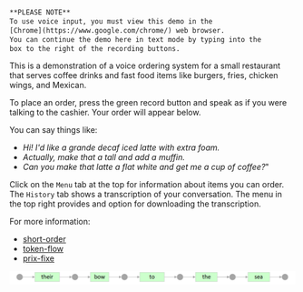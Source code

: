 ~~~warning
**PLEASE NOTE**
To use voice input, you must view this demo in the
[Chrome](https://www.google.com/chrome/) web browser.
You can continue the demo here in text mode by typing into the
box to the right of the recording buttons.
~~~

This is a demonstration of a
voice ordering system for a small restaurant that serves
coffee drinks and fast food items like burgers, fries, chicken wings, and Mexican.

To place an order, press the green record button and speak as if you were talking to the cashier. Your order will appear below.

You can say things like:
* _Hi! I'd like a grande decaf iced latte with extra foam._
* _Actually, make that a tall and add a muffin._
* _Can you make that latte a flat white and get me a cup of coffee?_"

Click on the `Menu` tab at the top for information about items you can order.
The `History` tab shows a transcription of your conversation. The menu in the top right provides and option for downloading the transcription. 

For more information:
* [short-order](https://github.com/MikeHopcroft/ShortOrder)
* [token-flow](https://github.com/MikeHopcroft/TokenFlow)
* [prix-fixe](https://github.com/MikeHopcroft/PrixFixe)


![Example image](expansion1.png)
